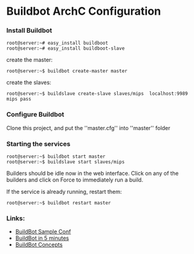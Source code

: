 # Buildbot ArchC Configuration


### Install Buildbot

    root@server:~# easy_install buildboot
    root@server:~# easy_install buildboot-slave

create the master:

    root@server:~$ buildbot create-master master

create the slaves:

    root@server:~$ buildslave create-slave slaves/mips  localhost:9989 mips pass


### Configure Buildbot

Clone this project, and put the ''master.cfg'' into ''master'' folder

### Starting the services

    root@server:~$ buildbot start master
    root@server:~$ buildslave start slaves/mips


Builders should be idle now in the web interface. Click on any of the builders and click on Force to immediately run a build.

If the service is already running, restart them:

    root@server:~$ buildbot restart master

### Links:

* [BuildBot Sample Conf](https://github.com/danirus/buildbot-sample-conf)
* [BuildBot in 5 minutes](http://docs.buildbot.net/latest/tutorial/fiveminutes.html)
* [BuildBot Concepts](http://docs.buildbot.net/latest/manual/concepts.html)
